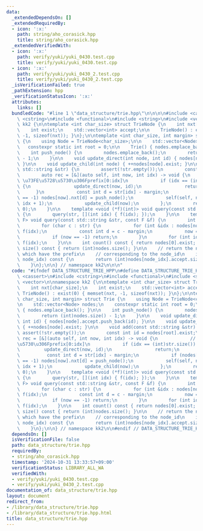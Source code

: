 ```yaml
---
data:
  _extendedDependsOn: []
  _extendedRequiredBy:
  - icon: ':x:'
    path: string/aho_corasick.hpp
    title: string/aho_corasick.hpp
  _extendedVerifiedWith:
  - icon: ':x:'
    path: verify/yuki/yuki_0430.test.cpp
    title: verify/yuki/yuki_0430.test.cpp
  - icon: ':x:'
    path: verify/yuki/yuki_0430_2.test.cpp
    title: verify/yuki/yuki_0430_2.test.cpp
  _isVerificationFailed: true
  _pathExtension: hpp
  _verificationStatusIcon: ':x:'
  attributes:
    links: []
  bundledCode: "#line 1 \"data_structure/trie.hpp\"\n\n\n\n#include <cassert>\n#include\
    \ <cstring>\n#include <functional>\n#include <string>\n#include <vector>\n\nnamespace\
    \ kk2 {\n\ntemplate <int char_size> struct TrieNode {\n    int nxt[char_size];\n\
    \    int exist;\n    std::vector<int> accept;\n\n    TrieNode() : exist(0) { memset(nxt,\
    \ -1, sizeof(nxt)); }\n};\n\ntemplate <int char_size, int margin> struct Trie\
    \ {\n    using Node = TrieNode<char_size>;\n\n    std::vector<Node> nodes;\n \
    \   constexpr static int root = 0;\n\n    Trie() { nodes.emplace_back(); }\n\n\
    \    int push_node() {\n        nodes.emplace_back();\n        return (int)nodes.size()\
    \ - 1;\n    }\n\n    void update_direct(int node, int id) { nodes[node].accept.push_back(id);\
    \ }\n\n    void update_child(int node) { ++nodes[node].exist; }\n\n    void add(const\
    \ std::string &str) {\n        assert(!str.empty());\n        const int id = nodes[root].exist;\n\
    \        auto rec = [&](auto self, int now, int idx) -> void {\n            //\
    \ \u73FE\u5728\u5730\u306Fprefix[0:idx]\n            if (idx == (int)str.size())\
    \ {\n                update_direct(now, id);\n                return;\n      \
    \      }\n            const int d = str[idx] - margin;\n            if (nodes[now].nxt[d]\
    \ == -1) nodes[now].nxt[d] = push_node();\n            self(self, nodes[now].nxt[d],\
    \ idx + 1);\n            update_child(now);\n        };\n        rec(rec, root,\
    \ 0);\n    }\n\n    template <void (*f)(int)> void query(const std::string &str)\
    \ {\n        query(str, [](int idx) { f(idx); });\n    }\n\n    template <class\
    \ F> void query(const std::string &str, const F &f) {\n        int now = root;\n\
    \        for (char c : str) {\n            for (int &idx : nodes[now].accept)\
    \ f(idx);\n            const int d = c - margin;\n            now = nodes[now].nxt[d];\n\
    \            if (now == -1) return;\n        }\n        for (int idx : nodes[now].accept)\
    \ f(idx);\n    }\n\n    int count() const { return nodes[0].exist; }\n\n    int\
    \ size() const { return (int)nodes.size(); }\n\n    // return the number of strings\
    \ which have the prefix\n    // corresponding to the node_id\n    int size(int\
    \ node_idx) const {\n        return (int)nodes[node_idx].accept.size() + nodes[node_idx].exist;\n\
    \    }\n};\n\n} // namespace kk2\n\n\n"
  code: "#ifndef DATA_STRUCTURE_TRIE_HPP\n#define DATA_STRUCTURE_TRIE_HPP 1\n\n#include\
    \ <cassert>\n#include <cstring>\n#include <functional>\n#include <string>\n#include\
    \ <vector>\n\nnamespace kk2 {\n\ntemplate <int char_size> struct TrieNode {\n\
    \    int nxt[char_size];\n    int exist;\n    std::vector<int> accept;\n\n   \
    \ TrieNode() : exist(0) { memset(nxt, -1, sizeof(nxt)); }\n};\n\ntemplate <int\
    \ char_size, int margin> struct Trie {\n    using Node = TrieNode<char_size>;\n\
    \n    std::vector<Node> nodes;\n    constexpr static int root = 0;\n\n    Trie()\
    \ { nodes.emplace_back(); }\n\n    int push_node() {\n        nodes.emplace_back();\n\
    \        return (int)nodes.size() - 1;\n    }\n\n    void update_direct(int node,\
    \ int id) { nodes[node].accept.push_back(id); }\n\n    void update_child(int node)\
    \ { ++nodes[node].exist; }\n\n    void add(const std::string &str) {\n       \
    \ assert(!str.empty());\n        const int id = nodes[root].exist;\n        auto\
    \ rec = [&](auto self, int now, int idx) -> void {\n            // \u73FE\u5728\
    \u5730\u306Fprefix[0:idx]\n            if (idx == (int)str.size()) {\n       \
    \         update_direct(now, id);\n                return;\n            }\n  \
    \          const int d = str[idx] - margin;\n            if (nodes[now].nxt[d]\
    \ == -1) nodes[now].nxt[d] = push_node();\n            self(self, nodes[now].nxt[d],\
    \ idx + 1);\n            update_child(now);\n        };\n        rec(rec, root,\
    \ 0);\n    }\n\n    template <void (*f)(int)> void query(const std::string &str)\
    \ {\n        query(str, [](int idx) { f(idx); });\n    }\n\n    template <class\
    \ F> void query(const std::string &str, const F &f) {\n        int now = root;\n\
    \        for (char c : str) {\n            for (int &idx : nodes[now].accept)\
    \ f(idx);\n            const int d = c - margin;\n            now = nodes[now].nxt[d];\n\
    \            if (now == -1) return;\n        }\n        for (int idx : nodes[now].accept)\
    \ f(idx);\n    }\n\n    int count() const { return nodes[0].exist; }\n\n    int\
    \ size() const { return (int)nodes.size(); }\n\n    // return the number of strings\
    \ which have the prefix\n    // corresponding to the node_id\n    int size(int\
    \ node_idx) const {\n        return (int)nodes[node_idx].accept.size() + nodes[node_idx].exist;\n\
    \    }\n};\n\n} // namespace kk2\n\n#endif // DATA_STRUCTURE_TRIE_HPP\n"
  dependsOn: []
  isVerificationFile: false
  path: data_structure/trie.hpp
  requiredBy:
  - string/aho_corasick.hpp
  timestamp: '2024-10-31 13:33:57+09:00'
  verificationStatus: LIBRARY_ALL_WA
  verifiedWith:
  - verify/yuki/yuki_0430.test.cpp
  - verify/yuki/yuki_0430_2.test.cpp
documentation_of: data_structure/trie.hpp
layout: document
redirect_from:
- /library/data_structure/trie.hpp
- /library/data_structure/trie.hpp.html
title: data_structure/trie.hpp
---
```

